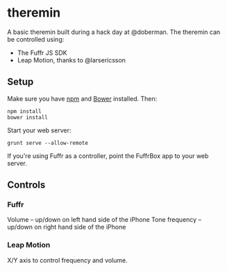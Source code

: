# theremin

A basic theremin built during a hack day at @doberman. The theremin can be controlled using:

- The Fuffr JS SDK
- Leap Motion, thanks to @larsericsson
 
## Setup

Make sure you have [npm](https://www.npmjs.org/) and [Bower](http://bower.io/) installed. Then:

    npm install
    bower install

Start your web server:

    grunt serve --allow-remote

If you're using Fuffr as a controller, point the FuffrBox app to your web server.

## Controls

### Fuffr

Volume – up/down on left hand side of the iPhone
Tone frequency – up/down on right hand side of the iPhone

### Leap Motion

X/Y axis to control frequency and volume.
